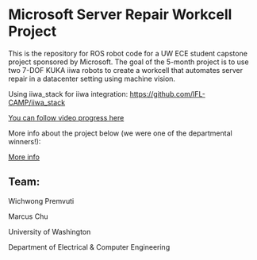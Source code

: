 # Microsoft Server Repair Workcell Project
This is the repository for ROS robot code for a UW ECE student capstone project sponsored by Microsoft. The goal of the 5-month project is to use two 7-DOF KUKA iiwa robots to create a workcell that automates server repair in a datacenter setting using machine vision. 

Using iiwa_stack for iiwa integration: https://github.com/IFL-CAMP/iiwa_stack


[You can follow video progress here](https://www.youtube.com/channel/UCuxifdvqcA12WCPKgT2MkxQ/videos)


More info about the project below (we were one of the departmental winners!):

[More info](https://tinyurl.com/yd6seu6v)


## Team:
Wichwong Premvuti

Marcus Chu
      



University of Washington

Department of Electrical & Computer Engineering
